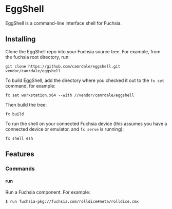 # EggShell

EggShell is a command-line interface shell for Fuchsia.

## Installing

Clone the EggShell repo into your Fuchsia source tree. For example,
from the fuchsia root directory, run:

```
git clone https://github.com/camrdale/eggshell.git vendor/camrdale/eggshell
```

To build EggShell, add the directory where you checked it out to the
`fx set` command, for example:

```
fx set workstation.x64 --with //vendor/camrdale/eggshell
```

Then build the tree:

```
fx build
```

To run the shell on your connected Fuchsia device (this assumes you
have a connected device or emulator, and `fx serve` is running):

```
fx shell esh
```

## Features

### Commands

#### run

Run a Fuchsia component. For example:

```
$ run fuchsia-pkg://fuchsia.com/rolldice#meta/rolldice.cmx
```

